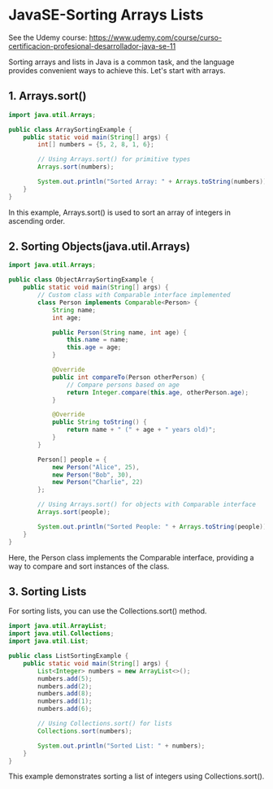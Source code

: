 # JavaSE-Sorting Arrays Lists

See the Udemy course: https://www.udemy.com/course/curso-certificacion-profesional-desarrollador-java-se-11

Sorting arrays and lists in Java is a common task, and the language provides convenient ways to achieve this. Let's start with arrays.

## 1. Arrays.sort()

```java
import java.util.Arrays;

public class ArraySortingExample {
    public static void main(String[] args) {
        int[] numbers = {5, 2, 8, 1, 6};

        // Using Arrays.sort() for primitive types
        Arrays.sort(numbers);

        System.out.println("Sorted Array: " + Arrays.toString(numbers));
    }
}
```

In this example, Arrays.sort() is used to sort an array of integers in ascending order.

## 2. Sorting Objects(java.util.Arrays)

```java
import java.util.Arrays;

public class ObjectArraySortingExample {
    public static void main(String[] args) {
        // Custom class with Comparable interface implemented
        class Person implements Comparable<Person> {
            String name;
            int age;

            public Person(String name, int age) {
                this.name = name;
                this.age = age;
            }

            @Override
            public int compareTo(Person otherPerson) {
                // Compare persons based on age
                return Integer.compare(this.age, otherPerson.age);
            }

            @Override
            public String toString() {
                return name + " (" + age + " years old)";
            }
        }

        Person[] people = {
            new Person("Alice", 25),
            new Person("Bob", 30),
            new Person("Charlie", 22)
        };

        // Using Arrays.sort() for objects with Comparable interface
        Arrays.sort(people);

        System.out.println("Sorted People: " + Arrays.toString(people));
    }
}
```

Here, the Person class implements the Comparable interface, providing a way to compare and sort instances of the class.

## 3. Sorting Lists
For sorting lists, you can use the Collections.sort() method.

```java
import java.util.ArrayList;
import java.util.Collections;
import java.util.List;

public class ListSortingExample {
    public static void main(String[] args) {
        List<Integer> numbers = new ArrayList<>();
        numbers.add(5);
        numbers.add(2);
        numbers.add(8);
        numbers.add(1);
        numbers.add(6);

        // Using Collections.sort() for lists
        Collections.sort(numbers);

        System.out.println("Sorted List: " + numbers);
    }
}
```

This example demonstrates sorting a list of integers using Collections.sort().



